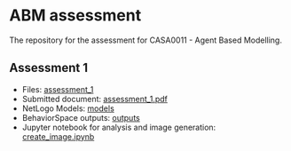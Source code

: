 # ABM assessment

The repository for the assessment for CASA0011 - Agent Based Modelling.

## Assessment 1

- Files: [assessment_1](assessment_1)
- Submitted document: [assessment_1.pdf](assessment_1/assessment_1.pdf)
- NetLogo Models: [models](assessment_1/models)
- BehaviorSpace outputs: [outputs](assessment_1/models/outputs)
- Jupyter notebook for analysis and image generation: [create_image.ipynb](assessment_1/create_image.ipynb)

